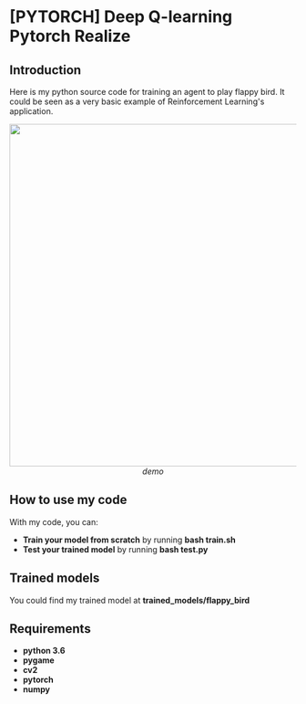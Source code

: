 # [PYTORCH] Deep Q-learning Pytorch Realize

## Introduction

Here is my python source code for training an agent to play flappy bird. It could be seen as a very basic example of Reinforcement Learning's application.
<p align="center">
  <img src="show/flappybird.gif" width=600><br/>
  <i>demo</i>
</p>

## How to use my code

With my code, you can:
* **Train your model from scratch** by running **bash train.sh**
* **Test your trained model** by running **bash test.py**

## Trained models

You could find my trained model at **trained_models/flappy_bird**
 
## Requirements

* **python 3.6**
* **pygame**
* **cv2**
* **pytorch** 
* **numpy**
